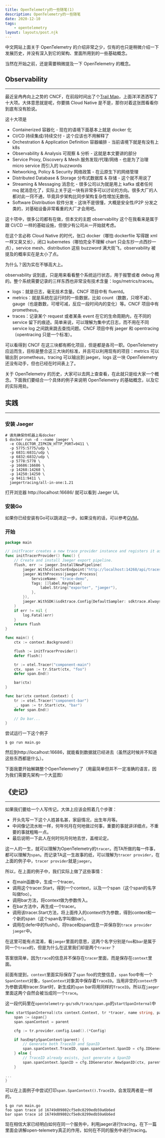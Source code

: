 ```yaml
---
title: OpenTelemetry的一些随笔(1)
description: OpenTelemetry的一些随笔
date: 2020-12-10
tags:
	- opentelemetry
layout: layouts/post.njk
---
```


中文网站上面关于 OpenTelemetry 的介绍非常之少，仅有的也只是稍微介绍一下发展历史，并没有深入到它的架构、里面所用到的一些基础概念。

当然在开始之前，还是需要稍微提及一下 OpenTelemetry 的概念。

## Observability

---

最近呈冉冉向上之势的 CNCF，在前段时间出了个[Trail Map](https://github.com/cncf/trailmap)，上面洋洋洒洒写了十大项。大体意思就是呢，你要搞 Cloud Native 是不是，那你对着这张图看看你到底有没有脸说。

这十大项是

- Containerized 容器化 - 现在的语境下面基本上就是 docker 化
- CI/CD 持续集成/持续交付 - 这个应该也不用解释了
- Orchestration & Application Definition 容器编排 - 当前语境下就是有没有上 k8s
- Observability & Analysis 可观察 & 分析 - 这就是本文要讲的部分
- Service Proxy, Discovery & Mesh 服务发现/代理/网络 - 也是为了治理 micro service 而引入的 buzzwords
- Networking, Policy & Security 网络政策 - 在云原生下的网络管理
- Distributed Database & Storage 分布式数据库 & 存储 - 这个就不用说了
- Streaming & Messaging 消息化 - 很多公司以为就是用上 kafka 或者任何 mq 就消息化了，实际上关于这一块有非常多可以讨论的方向。很多大厂的人都对此一窍不通，毕竟异步架构比同步架构复杂性增加无数倍。
- Software Distribution 软件分发 - 这块不是很懂，大概是安全性/P2P 分发之类的，对基础设备非常看重的大厂才会用吧。

这十项中，很多公司都有在做，但本文的主题 observability 这个在我看来是属于跟 CI/CD 一样的基础设施，但很少有公司从一开始就考虑。

在这个言必称 Cloud Native 的时代，张口 docker（哪怕 dockerfile 写得跟 xml 一样又臭又长），闭口 kubernetes（哪怕完全不理解 chart 只会东抄一点西抄一点），service mesh、distribution 这些 buzzword 满大街飞，observability 被提及的概率实在是太小了点。

为什么？因为实在不够高大上。

observability 说到底，只是用来看看整个系统运行状态，用于报警或者 debug 用的。整个系统需要记录的三样东西也非常没有技术含量：logs/metrics/traces。

- logs：就是日志，毫无技术含量。CNCF 项目中有 fluentd。
- metrics：就是系统在运行时的一些数据，比如 count（数数，只增不减）、gauge（也是数数，可增可减，反应一段时间内的变化）等。CNCF 项目中有 prometheus。
- traces：记录某个 request 或者某条 event 在它的生命周期内，在不同的 service 留下的痕迹。简单来说，可以理解为集中式日志，而不用在不同 service log 之间跳来跳去查找问题。CNCF 项目中有 jaeger 和 opentracing（opentracing 只是一个标准）。

可以看得到 CNCF 在这三块都有孵化项目，但是都是各司一职。OpenTelemetry 应运而生，目标是整合这三大块的标准，并且可以利用现有的项目：metrics 可以输出到 prometheus，tracing 可以输出到 jaeger。logs 这一块 OpenTelemetry 还没有动手，但也已经在时间表上了。

关于 OpenTelemetry 的历史，大家可以去网上查查看，在此就只是给大家一个概念。下面我们要结合一个具体的例子来说明 OpenTelemetry 的基础概念，以及它的实际用处。

## 实践

---

### 安装 Jaeger

```shell
# 请先确保你机器上有docker
$ docker run -d --name jaeger \
  -e COLLECTOR_ZIPKIN_HTTP_PORT=9411 \
  -p 5775:5775/udp \
  -p 6831:6831/udp \
  -p 6832:6832/udp \
  -p 5778:5778 \
  -p 16686:16686 \
  -p 14268:14268 \
  -p 14250:14250 \
  -p 9411:9411 \
  jaegertracing/all-in-one:1.21
```

打开浏览器 http://localhost:16686/ 就可以看到 Jaeger UI。

### 安装Go
如果你已经安装有Go可以跳进这一步。如果没有的话，可以参考[GVM](https://github.com/moovweb/gvm)。

### 开始
```go
package main

// initTracer creates a new trace provider instance and registers it as global trace provider.
func initTracerProvider() func() {
	// Create and install Jaeger export pipeline.
	flush, err := jaeger.InstallNewPipeline(
		jaeger.WithCollectorEndpoint("http://localhost:14268/api/traces"),
		jaeger.WithProcess(jaeger.Process{
			ServiceName: "trace-demo",
			Tags: []label.KeyValue{
				label.String("exporter", "jaeger"),
			},
		}),
		jaeger.WithSDK(&sdktrace.Config{DefaultSampler: sdktrace.AlwaysSample()}),
	)
	if err != nil {
		log.Fatal(err)
	}
	return flush
}

func main() {
	ctx := context.Background()

	flush := initTracerProvider()
	defer flush()

	tr := otel.Tracer("component-main")
	ctx, span := tr.Start(ctx, "foo")
	defer span.End()

	bar(ctx)
}

func bar(ctx context.Context) {
	tr := otel.Tracer("component-bar")
	_, span := tr.Start(ctx, "bar")
	defer span.End()

	// Do bar...
}
```
尝试运行一下这个例子
```shell
$ go run main.go
```
然后到http://localhost:16686，就能看到数据就已经进去（虽然这时候并不知道这些东西都是什么）。

下面我要开始解耦整个OpenTelemetry了（用最简单但并不一定准确的语言，因为我们需要先架构一个大蓝图）

## 《史记》
---
如果我们要给一个人写传记，大体上应该会照着几个步骤：
- 开头先写一下这个人姓甚名甚，家庭情况，出生年月等。
- 中间像记流水帐一样，何年何月在何地做过何事，重要的事就讲详细点，不重要的事就粗略一点。
- 最后说明一下此人在何时何月何地去世，盖棺论定。

这一人的一生，就可以理解为OpenTelemetry的`tracer`。而TA所做的每一件事，都可以理解为`span`。而记录TA这一生故事的纸，可以理解为`tracer provider`，在上面的例子中，`tracer provider`就是`jaeger`。

所以，在上面的例子中，我们实际上做了这些事情：
- 在main函数中，生成一个tracer。
- 调用这个tracer.Start，得到一个context，以及一个span（这个span的名字叫做foo）。
- 调用bar方法，将context做为参数传入。
- 在bar方法中，再生成一个tracer。
- 调用该tracer.Start方法，将上面传入的context作为参数，得到context和一个新的span（这个span名字叫做bar）。
- 调用在defer中的flush()，将trace和span信息一并保存到`trace provider` `jaeger`中。

在这里可能有点混淆，看`jaeger`里面的意思，这两个名字分别是`foo`和`bar`是属于同一个`trace`的，但是为什么在这里我们却是两个`tracer`？

答案很简单，因为`trace`的信息并不保存在`tracer`里面，而是保存在`context`里面。

前面有提到，`context`里面实际保存了`span` foo的完整信息，`span` foo中有一个`SpanContext`对象，`SpanContext`对象其中保存着`TraceID`。当用非空的`context`作为参数调用tracer.Start时，新生成的`span` bar将用同样的`TraceID`。所以在`jaeger`里面这两个自然会被当成同一个`trace`。

这一段代码里在`opentelemetry-go/sdk/trace/span.go`的`startSpanInternal`中
```go
func startSpanInternal(ctx context.Context, tr *tracer, name string, parent trace.SpanContext, remoteParent bool, o *trace.SpanConfig) *span {
	span := &span{}
	span.spanContext = parent

	cfg := tr.provider.config.Load().(*Config)

	if hasEmptySpanContext(parent) {
		// Generate both TraceID and SpanID
		span.spanContext.TraceID, span.spanContext.SpanID = cfg.IDGenerator.NewIDs(ctx)
	} else {
		// TraceID already exists, just generate a SpanID
		span.spanContext.SpanID = cfg.IDGenerator.NewSpanID(ctx, parent.TraceID)
	}

...
}
```
可以在上面例子中尝试打印`span.SpanContext().TraceID`，会发现两者是一样的。
```shell
$ go run main.go
foo span trace id 16749d09802cf5e0c8299edb59a6b6ed
bar span trace id 16749d09802cf5e0c8299edb59a6b6ed
```

现在相信大家已经明白如何在同一个服务中，利用jaeger进行tracing，在下一篇里面会讲解open-telemetry真正的作用，如何在不同的服务中进行tracing。